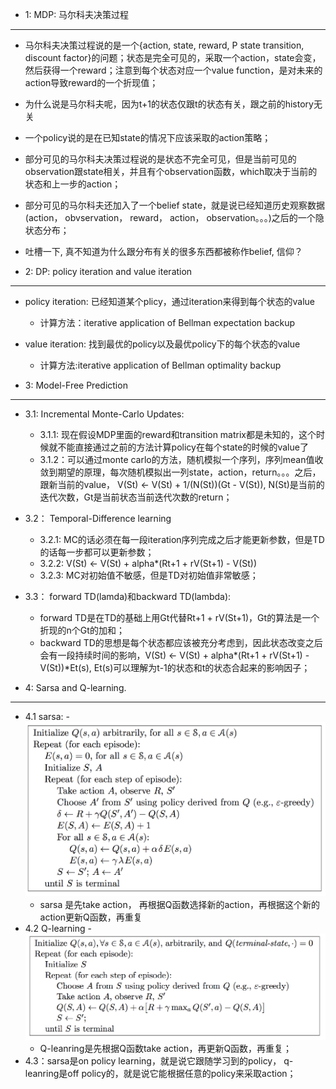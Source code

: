 - 1: MDP: 马尔科夫决策过程
---
- 马尔科夫决策过程说的是一个{action, state, reward, P state transition, discount factor}的问题；状态是完全可见的，采取一个action，state会变，然后获得一个reward；注意到每个状态对应一个value function，是对未来的action导致reward的一个折现值；
- 为什么说是马尔科夫呢，因为t+1的状态仅跟t的状态有关，跟之前的history无关
- 一个policy说的是在已知state的情况下应该采取的action策略；
- 部分可见的马尔科夫决策过程说的是状态不完全可见，但是当前可见的observation跟state相关，并且有个observation函数，which取决于当前的状态和上一步的action；
- 部分可见的马尔科夫还加入了一个belief state，就是说已经知道历史观察数据(action， obvservation， reward， action， observation。。。)之后的一个隐状态分布；
- 吐槽一下, 真不知道为什么跟分布有关的很多东西都被称作belief, 信仰？

- 2: DP: policy iteration and value iteration
---
- policy iteration: 已经知道某个plicy，通过iteration来得到每个状态的value
	- 计算方法：iterative application of Bellman expectation backup
- value iteration: 找到最优的policy以及最优policy下的每个状态的value
	- 计算方法:iterative application of Bellman optimality backup

- 3: Model-Free Prediction
---
- 3.1: Incremental Monte-Carlo Updates:
	- 3.1.1: 现在假设MDP里面的reward和transition matrix都是未知的，这个时候就不能直接通过之前的方法计算policy在每个state的时候的value了
	- 3.1.2：可以通过monte carlo的方法，随机模拟一个序列，序列mean值收敛到期望的原理，每次随机模拟出一列state，action，return。。。之后，跟新当前的value， V(St) <- V(St) + 1/(N(St))(Gt - V(St)), N(St)是当前的迭代次数，Gt是当前状态当前迭代次数的return；
- 3.2： Temporal-Difference learning
	- 3.2.1: MC的话必须在每一段iteration序列完成之后才能更新参数，但是TD的话每一步都可以更新参数；
	- 3.2.2: V(St) <- V(St) + alpha*(Rt+1 + rV(St+1) - V(St))
	- 3.2.3: MC对初始值不敏感，但是TD对初始值非常敏感；
- 3.3： forward TD(lamda)和backward TD(lambda):
	- forward TD是在TD的基础上用Gt代替Rt+1 + rV(St+1)，Gt的算法是一个折现的n个Gt的加和；
	- backward TD的思想是每个状态都应该被充分考虑到，因此状态改变之后会有一段持续时间的影响，V(St) <- V(St) + alpha*(Rt+1 + rV(St+1) - V(St))*Et(s), Et(s)可以理解为t-1的状态和t的状态合起来的影响因子；

- 4: Sarsa and Q-learning.
---
- 4.1 sarsa: - ![Alt text](/imgs/sarsa.png)
	- sarsa 是先take action， 再根据Q函数选择新的action，再根据这个新的action更新Q函数，再重复
- 4.2 Q-learning - ![Alt text](/imgs/qlearning.png)
	- Q-leanring是先根据Q函数take action，再更新Q函数，再重复；
- 4.3：sarsa是on policy learning，就是说它跟随学习到的policy， q-leanring是off policy的，就是说它能根据任意的policy来采取action；